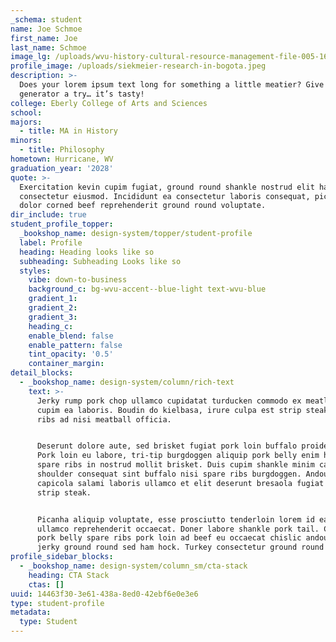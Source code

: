 ```yaml
---
_schema: student
name: Joe Schmoe
first_name: Joe
last_name: Schmoe
image_lg: /uploads/wvu-history-cultural-resource-management-file-005-16x9.jpg
profile_image: /uploads/siekmeier-research-in-bogota.jpeg
description: >-
  Does your lorem ipsum text long for something a little meatier? Give our
  generator a try… it’s tasty!
college: Eberly College of Arts and Sciences
school:
majors:
  - title: MA in History
minors:
  - title: Philosophy
hometown: Hurricane, WV
graduation_year: '2028'
quote: >-
  Exercitation kevin cupim fugiat, ground round shankle nostrud elit ham hock
  consectetur eiusmod. Incididunt ea consectetur laboris consequat, picanha
  dolor corned beef reprehenderit ground round voluptate. 
dir_include: true
student_profile_topper:
  _bookshop_name: design-system/topper/student-profile
  label: Profile
  heading: Heading looks like so
  subheading: Subheading Looks like so
  styles:
    vibe: down-to-business
    background_c: bg-wvu-accent--blue-light text-wvu-blue
    gradient_1:
    gradient_2:
    gradient_3:
    heading_c:
    enable_blend: false
    enable_pattern: false
    tint_opacity: '0.5'
    container_margin:
detail_blocks:
  - _bookshop_name: design-system/column/rich-text
    text: >-
      Jerky rump pork chop ullamco cupidatat turducken commodo ex meatloaf pork
      cupim ea laboris. Boudin do kielbasa, irure culpa est strip steak short
      ribs ad nisi meatball officia.


      Deserunt dolore aute, sed brisket fugiat pork loin buffalo proident shank.
      Pork loin eu labore, tri-tip burgdoggen aliquip pork belly enim ham hock
      spare ribs in nostrud mollit brisket. Duis cupim shankle minim capicola
      shoulder consequat sint buffalo nisi spare ribs burgdoggen. Andouille
      capicola salami laboris ullamco et elit deserunt bresaola fugiat in eu
      strip steak.


      Picanha aliquip voluptate, esse prosciutto tenderloin lorem id ea pork
      ullamco reprehenderit occaecat. Doner labore shankle pork tail. Cow tail
      pork belly spare ribs pork loin ad beef eu occaecat chislic andouille
      jerky ground round sed ham hock. Turkey consectetur ground round alcatra.
profile_sidebar_blocks:
  - _bookshop_name: design-system/column_sm/cta-stack
    heading: CTA Stack
    ctas: []
uuid: 14463f30-3e61-438a-8ed0-42ebf6e0e3e6
type: student-profile
metadata:
  type: Student
---
```

